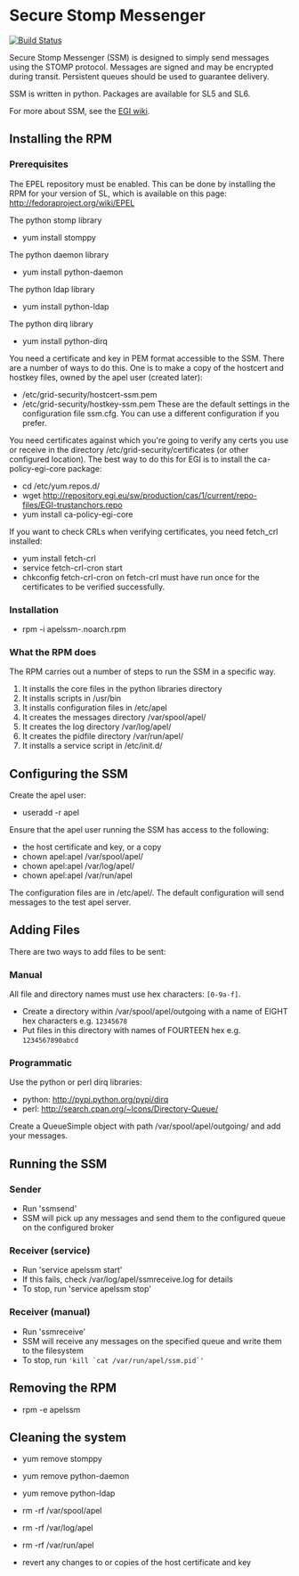# Secure Stomp Messenger

[![Build Status](https://travis-ci.org/apel/ssm.svg?branch=dev)](https://travis-ci.org/apel/ssm)

Secure Stomp Messenger (SSM) is designed to simply send messages
using the STOMP protocol.  Messages are signed and may be encrypted
during transit.  Persistent queues should be used to guarantee
delivery.

SSM is written in python.  Packages are available for SL5 and SL6.

For more about SSM, see the [EGI wiki](https://wiki.egi.eu/wiki/APEL/SSM).


## Installing the RPM

### Prerequisites

The EPEL repository must be enabled.  This can be done by installing
the RPM for your version of SL, which is available on this page:
http://fedoraproject.org/wiki/EPEL

The python stomp library
 * yum install stomppy

The python daemon library
 * yum install python-daemon

The python ldap library
 * yum install python-ldap

The python dirq library
 * yum install python-dirq

You need a certificate and key in PEM format accessible to the SSM.
There are a number of ways to do this.  One is to make a copy of the
hostcert and hostkey files, owned by the apel user (created later):
 * /etc/grid-security/hostcert-ssm.pem
 * /etc/grid-security/hostkey-ssm.pem
These are the default settings in the configuration file ssm.cfg.
You can use a different configuration if you prefer.

You need certificates against which you're going to verify any certs
you use or receive in the directory /etc/grid-security/certificates (or other
configured location).  The best way to do this for EGI is to install the
ca-policy-egi-core package:
 * cd /etc/yum.repos.d/
 * wget http://repository.egi.eu/sw/production/cas/1/current/repo-files/EGI-trustanchors.repo
 * yum install ca-policy-egi-core

If you want to check CRLs when verifying certificates, you need
fetch_crl installed:
 * yum install fetch-crl
 * service fetch-crl-cron start
 * chkconfig fetch-crl-cron on
fetch-crl must have run once for the certificates to be verified
successfully.

### Installation

 * rpm -i apelssm-<version>.noarch.rpm

### What the RPM does

The RPM carries out a number of steps to run the SSM in a specific way.

1. It installs the core files in the python libraries directory
2. It installs scripts in /usr/bin
3. It installs configuration files in /etc/apel
4. It creates the messages directory /var/spool/apel/
5. It creates the log directory /var/log/apel/
6. It creates the pidfile directory /var/run/apel/
7. It installs a service script in /etc/init.d/


## Configuring the SSM

Create the apel user:
 * useradd -r apel

Ensure that the apel user running the SSM has access to the following:
 * the host certificate and key, or a copy
 * chown apel:apel /var/spool/apel/ 
 * chown apel:apel /var/log/apel/
 * chown apel:apel /var/run/apel

The configuration files are in /etc/apel/.  The default
configuration will send messages to the test apel server.


## Adding Files

There are two ways to add files to be sent:

### Manual

All file and directory names must use hex characters: `[0-9a-f]`.

 * Create a directory within /var/spool/apel/outgoing with a name
   of EIGHT hex characters e.g. `12345678`
 * Put files in this directory with names of FOURTEEN hex 
   e.g. `1234567890abcd`

### Programmatic

Use the python or perl dirq libraries:
 * python: http://pypi.python.org/pypi/dirq
 * perl: http://search.cpan.org/~lcons/Directory-Queue/

Create a QueueSimple object with path /var/spool/apel/outgoing/ and 
add your messages.

## Running the SSM

###  Sender

 * Run 'ssmsend'
 * SSM will pick up any messages and send them to the configured
   queue on the configured broker
   
### Receiver (service)
  
 * Run 'service apelssm start'
 * If this fails, check /var/log/apel/ssmreceive.log for details
 * To stop, run 'service apelssm stop'

### Receiver (manual)

 * Run 'ssmreceive'
 * SSM will receive any messages on the specified queue and
   write them to the filesystem
 * To stop, run ```'kill `cat /var/run/apel/ssm.pid`'```

## Removing the RPM

 * rpm -e apelssm

## Cleaning the system

* yum remove stomppy
* yum remove python-daemon
* yum remove python-ldap

* rm -rf /var/spool/apel
* rm -rf /var/log/apel
* rm -rf /var/run/apel

* revert any changes to or copies of the host certificate and key
